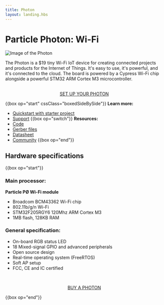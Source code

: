 ```yaml
---
title: Photon
layout: landing.hbs
---
```


# Particle Photon: Wi-Fi
![Image of the Photon](/assets/images/photon-plugged-in.jpg)

The Photon is a $19 tiny Wi-Fi IoT device for creating connected projects and products for the Internet of Things. It's easy to use, it's powerful, and it's connected to the cloud. The board is powered by a Cypress Wi-Fi chip alongside a powerful STM32 ARM Cortex M3 microcontroller.


<div  align="center">
<br />
<a href="https://setup.particle.io/"  target="_blank" class="button">SET UP YOUR PHOTON</a>
</div>


{{box op="start" cssClass="boxedSideBySide"}}
**Learn more:**
- [Quickstart with starter project](/quickstart/photon/)
- [Support](/support/support-and-fulfillment/menu-base/)
{{box op="switch"}}
**Resources:**
- [Code](https://github.com/particle-iot/photon)
- [Gerber files](https://github.com/particle-iot/photon/tree/master/eagle)
- [Datasheet](/datasheets/wi-fi/photon-datasheet/)
- [Community](https://community.particle.io/)
{{box op="end"}}

## Hardware specifications

{{box op="start"}}
### Main processor:
**Particle PØ Wi-Fi module**
* Broadcom BCM43362 Wi-Fi chip
* 802.11b/g/n Wi-Fi
* STM32F205RGY6 120Mhz ARM Cortex M3
* 1MB flash, 128KB RAM

### General specification:
* On-board RGB status LED
* 18 Mixed-signal GPIO and advanced peripherals
* Open source design
* Real-time operating system (FreeRTOS)
* Soft AP setup
* FCC, CE and IC certified






<div align="center">
<br />

<a href="https://store.particle.io/products/photon" target="_blank" class="button">BUY A PHOTON</a>
</div>

{{box op="end"}}
